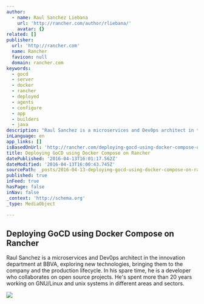 ```yaml
---
author:
  - name: Raul Sanchez Liebana
    url: 'http://rancher.com/author/rliebana/'
    avatar: {}
related: []
publisher:
  url: 'http://rancher.com'
  name: Rancher
  favicon: null
  domain: rancher.com
keywords:
  - gocd
  - server
  - docker
  - rancher
  - deployed
  - agents
  - configure
  - app
  - builders
  - java
description: "Raul Sanchez is a microservices and Dev0ps architect in the innovation department at BBVA, exploring new technologies, bringing them to the company and the production lifecycle. In his spare time, he is a developer who collaborates on open source projects. He's spent more than 20 years working on GNU/Linux and unix systems in different areas and sectors."
inLanguage: en
app_links: []
isBasedOnUrl: 'http://rancher.com/deploying-gocd-using-docker-compose-on-rancher/'
title: Deploying GoCD using Docker Compose on Rancher
datePublished: '2016-04-13T16:01:17.562Z'
dateModified: '2016-04-13T16:00:43.745Z'
sourcePath: _posts/2016-04-13-deploying-gocd-using-docker-compose-on-rancher.md
published: true
inFeed: true
hasPage: false
inNav: false
_context: 'http://schema.org'
_type: MediaObject

---
```

<article style=""><h1>Deploying GoCD using Docker Compose on Rancher</h1><p>Raul Sanchez is a microservices and Dev0ps architect in the innovation department at BBVA, exploring new technologies, bringing them to the company and the production lifecycle. In his spare time, he is a developer who collaborates on open source projects. He's spent more than 20 years working on GNU/Linux and unix systems in different areas and sectors.</p><img src="http://cdn.rancher.com/wp-content/uploads/2016/04/06174916/Liebana-gocd-1-1024x534.png" /></article>
